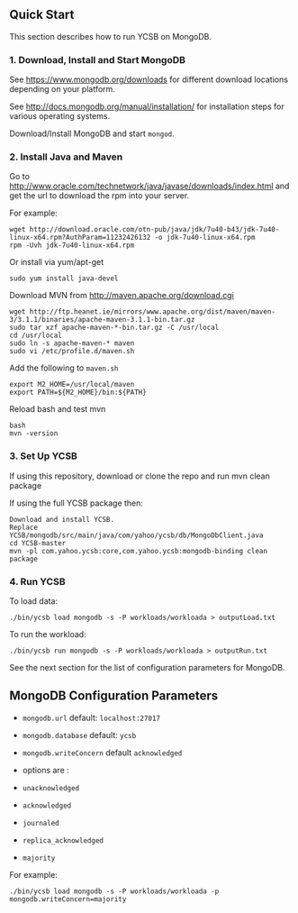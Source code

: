 ## Quick Start

This section describes how to run YCSB on MongoDB.

### 1. Download, Install and Start MongoDB

See https://www.mongodb.org/downloads for different download locations depending on your platform.

See http://docs.mongodb.org/manual/installation/ for installation steps for various operating systems.

Download/Install MongoDB and start `mongod`.

### 2. Install Java and Maven

Go to http://www.oracle.com/technetwork/java/javase/downloads/index.html and get the url to download the rpm into your server.

For example:

    wget http://download.oracle.com/otn-pub/java/jdk/7u40-b43/jdk-7u40-linux-x64.rpm?AuthParam=11232426132 -o jdk-7u40-linux-x64.rpm
    rpm -Uvh jdk-7u40-linux-x64.rpm

Or install via yum/apt-get

    sudo yum install java-devel

Download MVN from http://maven.apache.org/download.cgi

    wget http://ftp.heanet.ie/mirrors/www.apache.org/dist/maven/maven-3/3.1.1/binaries/apache-maven-3.1.1-bin.tar.gz
    sudo tar xzf apache-maven-*-bin.tar.gz -C /usr/local
    cd /usr/local
    sudo ln -s apache-maven-* maven
    sudo vi /etc/profile.d/maven.sh

Add the following to `maven.sh`

    export M2_HOME=/usr/local/maven
    export PATH=${M2_HOME}/bin:${PATH}

Reload bash and test mvn

    bash
    mvn -version

### 3. Set Up YCSB

If using this repository, download or clone the repo and run
    mvn clean package

If using the full YCSB package then:

    Download and install YCSB.
    Replace YCSB/mongodb/src/main/java/com/yahoo/ycsb/db/MongoDbClient.java
    cd YCSB-master
    mvn -pl com.yahoo.ycsb:core,com.yahoo.ycsb:mongodb-binding clean package

### 4. Run YCSB

To load data:

    ./bin/ycsb load mongodb -s -P workloads/workloada > outputLoad.txt

To run the workload:

    ./bin/ycsb run mongodb -s -P workloads/workloada > outputRun.txt

See the next section for the list of configuration parameters for MongoDB.

## MongoDB Configuration Parameters

- `mongodb.url` default: `localhost:27017`

- `mongodb.database` default: `ycsb`

- `mongodb.writeConcern` default `acknowledged`

 - options are :
  - `unacknowledged`
  - `acknowledged`
  - `journaled`
  - `replica_acknowledged`
  - `majority`

For example:

    ./bin/ycsb load mongodb -s -P workloads/workloada -p mongodb.writeConcern=majority

